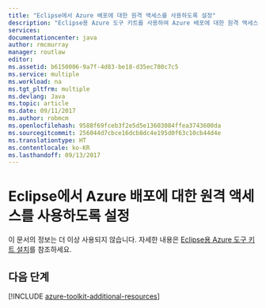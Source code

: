 ```yaml
---
title: "Eclipse에서 Azure 배포에 대한 원격 액세스를 사용하도록 설정"
description: "Eclipse용 Azure 도구 키트를 사용하여 Azure 배포에 대한 원격 액세스를 사용하도록 설정하는 방법에 알아봅니다."
services: 
documentationcenter: java
author: rmcmurray
manager: routlaw
editor: 
ms.assetid: b6150006-9a7f-4d83-be18-d35ec780c7c5
ms.service: multiple
ms.workload: na
ms.tgt_pltfrm: multiple
ms.devlang: Java
ms.topic: article
ms.date: 09/11/2017
ms.author: robmcm
ms.openlocfilehash: 9588f69fceb3f2e5d5e13603084ffea3743600da
ms.sourcegitcommit: 256044d7cbce16dcb8dc4e195d0f63c10cb44d4e
ms.translationtype: HT
ms.contentlocale: ko-KR
ms.lasthandoff: 09/13/2017
---
```

# <a name="enabling-remote-access-for-azure-deployments-in-eclipse"></a>Eclipse에서 Azure 배포에 대한 원격 액세스를 사용하도록 설정

이 문서의 정보는 더 이상 사용되지 않습니다. 자세한 내용은 [Eclipse용 Azure 도구 키트 설치](azure-toolkit-for-eclipse.md)를 참조하세요.

## <a name="next-steps"></a>다음 단계

[!INCLUDE [azure-toolkit-additional-resources](../includes/azure-toolkit-additional-resources.md)]
